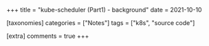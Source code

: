 +++
title = "kube-scheduler (Part1) - background"
date = 2021-10-10

[taxonomies]
categories = ["Notes"]
tags = ["k8s", "source code"]

[extra]
comments = true
+++